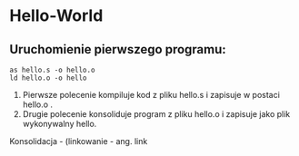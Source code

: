 # Hello-World

## Uruchomienie pierwszego programu:

```
as hello.s -o hello.o
ld hello.o -o hello
```

1. Pierwsze polecenie kompiluje kod z pliku hello.s i zapisuje w postaci hello.o .
2. Drugie polecenie konsoliduje program z pliku hello.o i zapisuje jako plik wykonywalny hello.

Konsolidacja - (linkowanie - ang. link 
